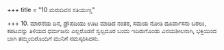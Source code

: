 +++
title = "10 ಮರುದಿವಸ ಸತಿಯುಣ್ಡ"

+++
10. ಮಾರನೆಯ ದಿನ, ದ್ರೌಪದಿಯು ಊಟ ಮಾಡಿದ ನಂತರ, ಸಮಯ ನೋಡಿ ದೂರ್ವಾಸನು ಬರಲು, ಕಪಟವನ್ನು ತಿಳಿಯದ ಧರ್ಮಜನು ಎಲ್ಲರೊಡನೆ ಸ್ವಲ್ಪದೂರ ಬಂದು ಇದಿರುಗೊಂಡು ವಿನಯಶೀಲನಾಗಿ, ಭಕ್ತಿಯಿಂದ ಬಾಗಿ ತಮ್ಮಂದಿರೊಂದಿಗೆ ಮುನಿಗೆ ನಮಸ್ಕರಿಸಿದನು.